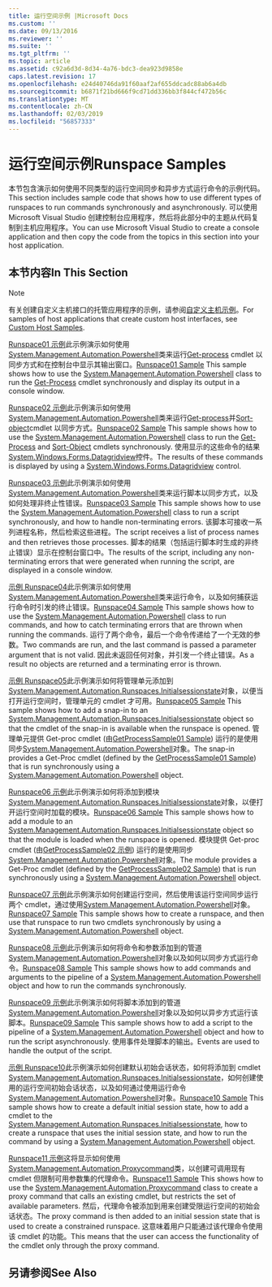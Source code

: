 ```yaml
---
title: 运行空间示例 |Microsoft Docs
ms.custom: ''
ms.date: 09/13/2016
ms.reviewer: ''
ms.suite: ''
ms.tgt_pltfrm: ''
ms.topic: article
ms.assetid: c92a6d3d-8d34-4a76-bdc3-dea923d9858e
caps.latest.revision: 17
ms.openlocfilehash: e24d40746da91f60aaf2af655ddcadc88ab6a4db
ms.sourcegitcommit: b6871f21bd666f9cd71dd336bb3f844cf472b56c
ms.translationtype: MT
ms.contentlocale: zh-CN
ms.lasthandoff: 02/03/2019
ms.locfileid: "56857333"
---
```

# <a name="runspace-samples"></a><span data-ttu-id="062fb-102">运行空间示例</span><span class="sxs-lookup"><span data-stu-id="062fb-102">Runspace Samples</span></span>

<span data-ttu-id="062fb-103">本节包含演示如何使用不同类型的运行空间同步和异步方式运行命令的示例代码。</span><span class="sxs-lookup"><span data-stu-id="062fb-103">This section includes sample code that shows how to use different types of runspaces to run commands synchronously and asynchronously.</span></span> <span data-ttu-id="062fb-104">可以使用 Microsoft Visual Studio 创建控制台应用程序，然后将此部分中的主题从代码复制到主机应用程序。</span><span class="sxs-lookup"><span data-stu-id="062fb-104">You can use Microsoft Visual Studio to create a console application and then copy the code from the topics in this section into your host application.</span></span>

## <a name="in-this-section"></a><span data-ttu-id="062fb-105">本节内容</span><span class="sxs-lookup"><span data-stu-id="062fb-105">In This Section</span></span>

> [!NOTE]
> <span data-ttu-id="062fb-106">有关创建自定义主机接口的托管应用程序的示例，请参阅[自定义主机示例](./custom-host-samples.md)。</span><span class="sxs-lookup"><span data-stu-id="062fb-106">For samples of host applications that create custom host interfaces, see [Custom Host Samples](./custom-host-samples.md).</span></span>

 <span data-ttu-id="062fb-107">[Runspace01 示例](./runspace01-sample.md)此示例演示如何使用[System.Management.Automation.Powershell](/dotnet/api/system.management.automation.powershell)类来运行[Get-process](/powershell/module/Microsoft.PowerShell.Management/Get-Process) cmdlet 以同步方式和在控制台中显示其输出窗口。</span><span class="sxs-lookup"><span data-stu-id="062fb-107">[Runspace01 Sample](./runspace01-sample.md) This sample shows how to use the [System.Management.Automation.Powershell](/dotnet/api/system.management.automation.powershell) class to run the [Get-Process](/powershell/module/Microsoft.PowerShell.Management/Get-Process) cmdlet synchronously and display its output in a console window.</span></span>

 <span data-ttu-id="062fb-108">[Runspace02 示例](./runspace02-sample.md)此示例演示如何使用[System.Management.Automation.Powershell](/dotnet/api/system.management.automation.powershell)类来运行[Get-process](/powershell/module/Microsoft.PowerShell.Management/Get-Process)并[Sort-object](/powershell/module/Microsoft.PowerShell.Utility/Sort-Object)cmdlet 以同步方式。</span><span class="sxs-lookup"><span data-stu-id="062fb-108">[Runspace02 Sample](./runspace02-sample.md) This sample shows how to use the [System.Management.Automation.Powershell](/dotnet/api/system.management.automation.powershell) class to run the [Get-Process](/powershell/module/Microsoft.PowerShell.Management/Get-Process) and [Sort-Object](/powershell/module/Microsoft.PowerShell.Utility/Sort-Object) cmdlets synchronously.</span></span> <span data-ttu-id="062fb-109">使用显示的这些命令的结果[System.Windows.Forms.Datagridview](/dotnet/api/System.Windows.Forms.DataGridView)控件。</span><span class="sxs-lookup"><span data-stu-id="062fb-109">The results of these commands is displayed by using a [System.Windows.Forms.Datagridview](/dotnet/api/System.Windows.Forms.DataGridView) control.</span></span>

 <span data-ttu-id="062fb-110">[Runspace03 示例](./runspace03-sample.md)此示例演示如何使用[System.Management.Automation.Powershell](/dotnet/api/system.management.automation.powershell)类来运行脚本以同步方式，以及如何处理非终止性错误。</span><span class="sxs-lookup"><span data-stu-id="062fb-110">[Runspace03 Sample](./runspace03-sample.md) This sample shows how to use the [System.Management.Automation.Powershell](/dotnet/api/system.management.automation.powershell) class to run a script synchronously, and how to handle non-terminating errors.</span></span> <span data-ttu-id="062fb-111">该脚本可接收一系列进程名称，然后检索这些进程。</span><span class="sxs-lookup"><span data-stu-id="062fb-111">The script receives a list of process names and then retrieves those processes.</span></span> <span data-ttu-id="062fb-112">脚本的结果（包括运行脚本时生成的非终止错误）显示在控制台窗口中。</span><span class="sxs-lookup"><span data-stu-id="062fb-112">The results of the script, including any non-terminating errors that were generated when running the script, are displayed in a console window.</span></span>

 <span data-ttu-id="062fb-113">[示例 Runspace04](./runspace04-sample.md)此示例演示如何使用[System.Management.Automation.Powershell](/dotnet/api/system.management.automation.powershell)类来运行命令，以及如何捕获运行命令时引发的终止错误。</span><span class="sxs-lookup"><span data-stu-id="062fb-113">[Runspace04 Sample](./runspace04-sample.md) This sample shows how to use the [System.Management.Automation.Powershell](/dotnet/api/system.management.automation.powershell) class to run commands, and how to catch terminating errors that are thrown when running the commands.</span></span> <span data-ttu-id="062fb-114">运行了两个命令，最后一个命令传递给了一个无效的参数。</span><span class="sxs-lookup"><span data-stu-id="062fb-114">Two commands are run, and the last command is passed a parameter argument that is not valid.</span></span> <span data-ttu-id="062fb-115">因此未返回任何对象，并引发一个终止错误。</span><span class="sxs-lookup"><span data-stu-id="062fb-115">As a result no objects are returned and a terminating error is thrown.</span></span>

 <span data-ttu-id="062fb-116">[示例 Runspace05](./runspace05-sample.md)此示例演示如何将管理单元添加到[System.Management.Automation.Runspaces.Initialsessionstate](/dotnet/api/System.Management.Automation.Runspaces.InitialSessionState)对象，以便当打开运行空间时，管理单元的 cmdlet 才可用。</span><span class="sxs-lookup"><span data-stu-id="062fb-116">[Runspace05 Sample](./runspace05-sample.md) This sample shows how to add a snap-in to an [System.Management.Automation.Runspaces.Initialsessionstate](/dotnet/api/System.Management.Automation.Runspaces.InitialSessionState) object so that the cmdlet of the snap-in is available when the runspace is opened.</span></span> <span data-ttu-id="062fb-117">管理单元提供 Get-proc cmdlet (由[GetProcessSample01 Sample](../cmdlet/getprocesssample01-sample.md)) 运行的是使用同步[System.Management.Automation.Powershell](/dotnet/api/system.management.automation.powershell)对象。</span><span class="sxs-lookup"><span data-stu-id="062fb-117">The snap-in provides a Get-Proc cmdlet (defined by the [GetProcessSample01 Sample](../cmdlet/getprocesssample01-sample.md)) that is run synchronously using a [System.Management.Automation.Powershell](/dotnet/api/system.management.automation.powershell) object.</span></span>

 <span data-ttu-id="062fb-118">[Runspace06 示例](./runspace06-sample.md)此示例演示如何将添加到模块[System.Management.Automation.Runspaces.Initialsessionstate](/dotnet/api/System.Management.Automation.Runspaces.InitialSessionState)对象，以便打开运行空间时加载的模块。</span><span class="sxs-lookup"><span data-stu-id="062fb-118">[Runspace06 Sample](./runspace06-sample.md) This sample shows how to add a module to an [System.Management.Automation.Runspaces.Initialsessionstate](/dotnet/api/System.Management.Automation.Runspaces.InitialSessionState) object so that the module is loaded when the runspace is opened.</span></span> <span data-ttu-id="062fb-119">模块提供 Get-proc cmdlet (由[GetProcessSample02 示例](../cmdlet/getprocesssample02-sample.md)) 运行的是使用同步[System.Management.Automation.Powershell](/dotnet/api/system.management.automation.powershell)对象。</span><span class="sxs-lookup"><span data-stu-id="062fb-119">The module provides a Get-Proc cmdlet (defined by the [GetProcessSample02 Sample](../cmdlet/getprocesssample02-sample.md)) that is run synchronously using a [System.Management.Automation.Powershell](/dotnet/api/system.management.automation.powershell) object.</span></span>

 <span data-ttu-id="062fb-120">[Runspace07 示例](./runspace07-sample.md)此示例演示如何创建运行空间，然后使用该运行空间同步运行两个 cmdlet，通过使用[System.Management.Automation.Powershell](/dotnet/api/system.management.automation.powershell)对象。</span><span class="sxs-lookup"><span data-stu-id="062fb-120">[Runspace07 Sample](./runspace07-sample.md) This sample shows how to create a runspace, and then use that runspace to run two cmdlets synchronously by using a [System.Management.Automation.Powershell](/dotnet/api/system.management.automation.powershell) object.</span></span>

 <span data-ttu-id="062fb-121">[Runspace08 示例](./runspace08-sample.md)此示例演示如何将命令和参数添加到的管道[System.Management.Automation.Powershell](/dotnet/api/system.management.automation.powershell)对象以及如何以同步方式运行命令。</span><span class="sxs-lookup"><span data-stu-id="062fb-121">[Runspace08 Sample](./runspace08-sample.md) This sample shows how to add commands and arguments to the pipeline of a [System.Management.Automation.Powershell](/dotnet/api/system.management.automation.powershell) object and how to run the commands synchronously.</span></span>

 <span data-ttu-id="062fb-122">[Runspace09 示例](./runspace09-sample.md)此示例演示如何将脚本添加到的管道[System.Management.Automation.Powershell](/dotnet/api/system.management.automation.powershell)对象以及如何以异步方式运行该脚本。</span><span class="sxs-lookup"><span data-stu-id="062fb-122">[Runspace09 Sample](./runspace09-sample.md) This sample shows how to add a script to the pipeline of a [System.Management.Automation.Powershell](/dotnet/api/system.management.automation.powershell) object and how to run the script asynchronously.</span></span> <span data-ttu-id="062fb-123">使用事件处理脚本的输出。</span><span class="sxs-lookup"><span data-stu-id="062fb-123">Events are used to handle the output of the script.</span></span>

 <span data-ttu-id="062fb-124">[示例 Runspace10](./runspace10-sample.md)此示例演示如何创建默认初始会话状态，如何将添加到 cmdlet [System.Management.Automation.Runspaces.Initialsessionstate](/dotnet/api/System.Management.Automation.Runspaces.InitialSessionState)，如何创建使用的运行空间初始会话状态，以及如何通过使用运行命令[System.Management.Automation.Powershell](/dotnet/api/system.management.automation.powershell)对象。</span><span class="sxs-lookup"><span data-stu-id="062fb-124">[Runspace10 Sample](./runspace10-sample.md) This sample shows how to create a default initial session state, how to add a cmdlet to the [System.Management.Automation.Runspaces.Initialsessionstate](/dotnet/api/System.Management.Automation.Runspaces.InitialSessionState), how to create a runspace that uses the initial session state, and how to run the command by using a [System.Management.Automation.Powershell](/dotnet/api/system.management.automation.powershell) object.</span></span>

 <span data-ttu-id="062fb-125">[Runspace11 示例](./runspace11-sample.md)这将显示如何使用[System.Management.Automation.Proxycommand](/dotnet/api/System.Management.Automation.ProxyCommand)类，以创建可调用现有 cmdlet 但限制可用参数集的代理命令。</span><span class="sxs-lookup"><span data-stu-id="062fb-125">[Runspace11 Sample](./runspace11-sample.md) This shows how to use the [System.Management.Automation.Proxycommand](/dotnet/api/System.Management.Automation.ProxyCommand) class to create a proxy command that calls an existing cmdlet, but restricts the set of available parameters.</span></span> <span data-ttu-id="062fb-126">然后，代理命令被添加到用来创建受限运行空间的初始会话状态。</span><span class="sxs-lookup"><span data-stu-id="062fb-126">The proxy command is then added to an initial session state that is used to create a constrained runspace.</span></span> <span data-ttu-id="062fb-127">这意味着用户只能通过该代理命令使用该 cmdlet 的功能。</span><span class="sxs-lookup"><span data-stu-id="062fb-127">This means that the user can access the functionality of the cmdlet only through the proxy command.</span></span>

## <a name="see-also"></a><span data-ttu-id="062fb-128">另请参阅</span><span class="sxs-lookup"><span data-stu-id="062fb-128">See Also</span></span>
